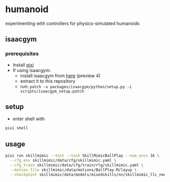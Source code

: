 # humanoid
experimenting with controllers for physics-simulated humanoids

## isaacgym

### prerequisites

- Install [pixi](https://pixi.sh/latest/#__tabbed_1_1)
- If using isaacgym:
  - install isaacgym from [here](https://developer.nvidia.com/isaac-gym) (preview 4)
  - extract it to this repository
  - run: `patch -u packages/isaacgym/python/setup.py -i scripts/isaacgym_setup.patch`

## setup

- enter shell with
```bash
pixi shell
```

## usage

```bash
pixi run skillmimic --test --task SkillMimicBallPlay --num_envs 16 \
  --cfg_env skillmimic/data/cfg/skillmimic.yaml \
  --cfg_train skillmimic/data/cfg/train/rlg/skillmimic.yaml \
  --motion_file skillmimic/data/motions/BallPlay-M/layup \
  --checkpoint skillmimic/data/models/mixedskills/nn/skillmimic_llc_new.pth
```
